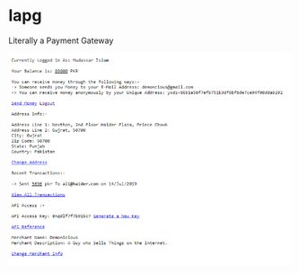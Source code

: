 # lapg
 Literally a Payment Gateway

![What you See After Logging In](/Repo/image.png?raw=true "What you see after Logging In")
